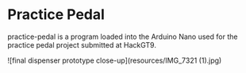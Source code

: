 # Practice Pedal

practice-pedal is a program loaded into the Arduino Nano used for the practice pedal project submitted at HackGT9.

![final dispenser prototype close-up](resources/IMG_7321 (1).jpg)
